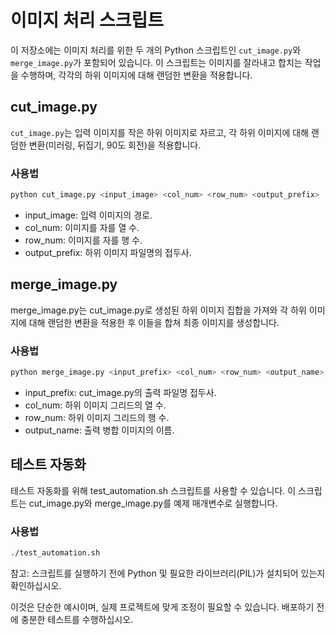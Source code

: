# 이미지 처리 스크립트
이 저장소에는 이미지 처리를 위한 두 개의 Python 스크립트인 `cut_image.py`와 `merge_image.py`가 포함되어 있습니다. 이 스크립트는 이미지를 잘라내고 합치는 작업을 수행하며, 각각의 하위 이미지에 대해 랜덤한 변환을 적용합니다.

## cut_image.py
`cut_image.py`는 입력 이미지를 작은 하위 이미지로 자르고, 각 하위 이미지에 대해 랜덤한 변환(미러링, 뒤집기, 90도 회전)을 적용합니다.

### 사용법
```bash
python cut_image.py <input_image> <col_num> <row_num> <output_prefix>
```

- input_image: 입력 이미지의 경로.
- col_num: 이미지를 자를 열 수.
- row_num: 이미지를 자를 행 수.
- output_prefix: 하위 이미지 파일명의 접두사.

## merge_image.py
merge_image.py는 cut_image.py로 생성된 하위 이미지 집합을 가져와 각 하위 이미지에 대해 랜덤한 변환을 적용한 후 이들을 합쳐 최종 이미지를 생성합니다.

### 사용법
```bash
python merge_image.py <input_prefix> <col_num> <row_num> <output_name>
```

- input_prefix: cut_image.py의 출력 파일명 접두사.
- col_num: 하위 이미지 그리드의 열 수.
- row_num: 하위 이미지 그리드의 행 수.
- output_name: 출력 병합 이미지의 이름.

## 테스트 자동화
테스트 자동화를 위해 test_automation.sh 스크립트를 사용할 수 있습니다. 이 스크립트는 cut_image.py와 merge_image.py를 예제 매개변수로 실행합니다.

### 사용법
```bash
./test_automation.sh
```

참고: 스크립트를 실행하기 전에 Python 및 필요한 라이브러리(PIL)가 설치되어 있는지 확인하십시오.

이것은 단순한 예시이며, 실제 프로젝트에 맞게 조정이 필요할 수 있습니다. 배포하기 전에 충분한 테스트를 수행하십시오.
